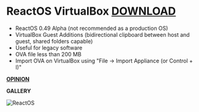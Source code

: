# ReactOS VirtualBox [DOWNLOAD](https://github.com/Virtual-Machines/ReactOS-VirtualBox/releases/download/latest/ReactOS.ova)

- ReactOS 0.49 Alpha (not recommended as a production OS)
- VirtualBox Guest Additions (bidirectional clipboard between host and guest, shared folders capable)
- Useful for legacy software
- OVA file less than 200 MB
- Import OVA on VirtualBox using "File -> Import Appliance (or Control + I)"

[**OPINION**](https://docs.google.com/forms/d/e/1FAIpQLSeOzXN-TMbwxt_k3jHCQjwoEbP9o5nP6wJeJFa0_w0exYjTnw/viewform?usp=sf_link)

**GALLERY**

![ReactOS](https://github.com/Virtual-Machines/ReactOS-VirtualBox/blob/master/Reactos.png)
